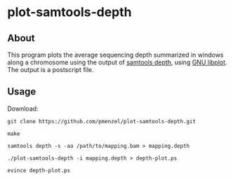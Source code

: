 # plot-samtools-depth

## About

This program plots the average sequencing depth summarized in windows along a chromosome using the output of [samtools depth](http://www.htslib.org/doc/samtools-depth.html), using [GNU libplot](https://www.gnu.org/software/plotutils/manual/en/html_node/libplot.html#libplot).
The output is a postscript file.

## Usage
Download:
```
git clone https://github.com/pmenzel/plot-samtools-depth.git

make

samtools depth -s -aa /path/to/mapping.bam > mapping.depth

./plot-samtools-depth -i mapping.depth > depth-plot.ps

evince depth-plot.ps
```

